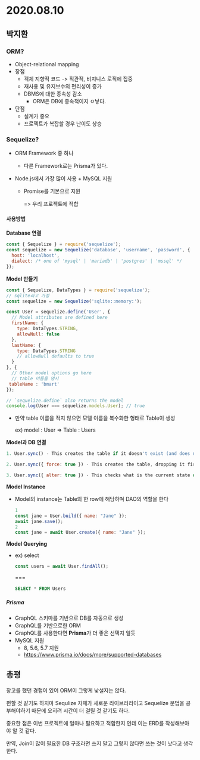 # 2020.08.10

## 박지환



### ORM?

* Object-relational mapping
* 장점
  * 객체 지향적 코드 -> 직관적, 비지니스 로직에 집중
  * 재사용 및 유지보수의 편리성이 증가
  * DBMS에 대한 종속성 감소
    * ORM은 DB에 종속적이지 ㅇ낳다.
* 단점
  * 설계가 중요
  * 프로젝트가 복잡할 경우 난이도 상승

### Sequelize?

* ORM Framework 중 하나

  * 다른 Framework로는 Prisma가 있다.

* Node.js에서 가장 많이 사용 + MySQL 지원

  * Promise를 기본으로 지원

    => 우리 프로젝트에 적합

#### 사용방법

**Database 연결** 

```js
const { Sequelize } = require('sequelize');
const sequelize = new Sequelize('database', 'username', 'password', {
  host: 'localhost',
  dialect: /* one of 'mysql' | 'mariadb' | 'postgres' | 'mssql' */
});
```

**Model 만들기**

```js
const { Sequelize, DataTypes } = require('sequelize');
// sqlite라고 가정
const sequelize = new Sequelize('sqlite::memory:');

const User = sequelize.define('User', {
  // Model attributes are defined here
  firstName: {
    type: DataTypes.STRING,
    allowNull: false
  },
  lastName: {
    type: DataTypes.STRING
    // allowNull defaults to true
  }
}, {
  // Other model options go here
  // table 이름을 명시
 tableName : 'bmart'
});

// `sequelize.define` also returns the model
console.log(User === sequelize.models.User); // true
```

- 만약 table 이름을 적지 않으면 모델 이름을 복수화한 형태로 Table이 생성

  ex) model : User => Table : Users

**Model과 DB 연결**

```js
1. User.sync() - This creates the table if it doesn't exist (and does nothing if it already exists)

2. User.sync({ force: true }) - This creates the table, dropping it first if it already existed

3. User.sync({ alter: true }) - This checks what is the current state of the table in the database (which columns it has, what are their data types, etc), and then performs the necessary changes in the table to make it match the model.
```

**Model Instance**

* Model의 instance는 Table의 한 row에 해당하며 DAO의 역할을 한다

  ```js
  1
  const jane = User.build({ name: "Jane" });
  await jane.save();
  2
  const jane = await User.create({ name: "Jane" });
  ```

**Model Querying**

* ex) select

  ```js
  const users = await User.findAll();
  ```

  ===

  ```sql
  SELECT * FROM Users
  ```

  

##### Prisma

* GraphQL 스키마를 기반으로 DB를 자동으로 생성
* GraphQL를 기반으로한 ORM
* GraphQL를 사용한다면 **Prisma**가 더 좋은 선택지 일듯
* MySQL 지원
  * 8, 5.6, 5.7 지원
  * https://www.prisma.io/docs/more/supported-databases



## 총평

장고를 했던 경험이 있어 ORM이 그렇게 낯설지는 않다.  

편할 것 같기도 하지마 Sequlize 자체가 새로운 라이브러리이고 Sequelize 문법을 공부해야하기 때문에 오히려 시간이 더 걸릴 것 같기도 하다.

중요한 점은 이번 프로젝트에 얼마나 필요하고 적합한지 인데 이는 ERD를 작성해보아야 알 것 같다.

만약, Join이 많이 필요한 DB 구조라면 쓰지 말고 그렇지 않다면 쓰는 것이 낫다고 생각한다.